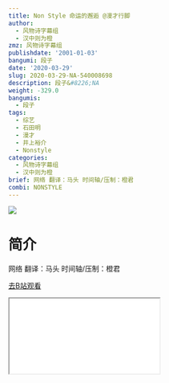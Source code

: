 ```yaml
---
title: Non Style 命运的邂逅 @漫才行脚
author:
  - 风物诗字幕组
  - 汉中则为橙
zmz: 风物诗字幕组
publishdate: '2001-01-03'
bangumi: 段子
date: '2020-03-29'
slug: 2020-03-29-NA-540008698
description: 段子&#8226;NA
weight: -329.0
bangumis:
  - 段子
tags:
  - 综艺
  - 石田明
  - 漫才
  - 井上裕介
  - Nonstyle
categories:
  - 风物诗字幕组
  - 汉中则为橙
brief: 网络 翻译：马头 时间轴/压制：橙君
combi: NONSTYLE
---
```

![](https://raw.githubusercontent.com/tcgriffith/owaraisite/master/static/tmpimg/56482e3883371938433aaba54a4baf15ca6f503f.jpg.480.jpg)
# 简介  
网络
翻译：马头 时间轴/压制：橙君  

[去B站观看](https://www.bilibili.com/video/av540008698/)
<div class ="resp-container"><iframe class="testiframe" src="//player.bilibili.com/player.html?aid=540008698"", scrolling="no", allowfullscreen="true" > </iframe></div> 
